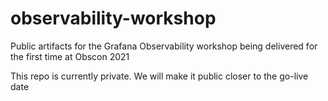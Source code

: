 # observability-workshop
Public artifacts for the Grafana Observability workshop being delivered for the first time at Obscon 2021

This repo is currently private. We will make it public closer to the go-live date

